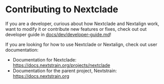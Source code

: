 # Contributing to Nextclade

If you are a developer, curious about how Nextclade and Nextalign work, want to modify it or contribute new features or fixes, check out out developer guide in [docs/dev/developer-guide.md](docs/dev/developer-guide.md)!


If you are looking for how to use Nextclade or Nextalign, check out user documentation:

 - Documentation for Nextclade: https://docs.nextstrain.org/projects/nextclade
 - Documentation for the parent project, Nextstrain: https://docs.nextstrain.org
